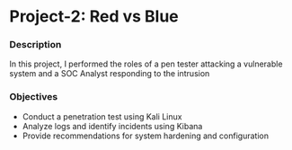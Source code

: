 # Project-2: Red vs Blue

### Description 

In this project, I performed the roles of a pen tester attacking a vulnerable system and a SOC Analyst responding to the intrusion

### Objectives

- Conduct a penetration test using Kali Linux
- Analyze logs and identify incidents using Kibana 
- Provide recommendations for system hardening and configuration 
